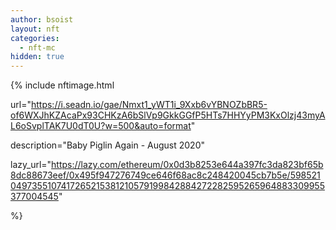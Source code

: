 ```yaml
---
author: bsoist
layout: nft
categories:
  - nft-mc
hidden: true
---
```

{% include nftimage.html 

url="https://i.seadn.io/gae/Nmxt1_yWT1i_9Xxb6vYBNOZbBR5-of6WXJhKZAcaPx93CHKzA6bSlVp9GkkGGfP5HTs7HHYyPM3KxOlzj43myAL6oSvplTAK7U0dT0U?w=500&auto=format"

description="Baby Piglin Again - August 2020"

lazy_url="https://lazy.com/ethereum/0x0d3b8253e644a397fc3da823bf65b8dc88673eef/0x495f947276749ce646f68ac8c248420045cb7b5e/5985210497355107417265215381210579199842884272282595265964883309955377004545"

%}

